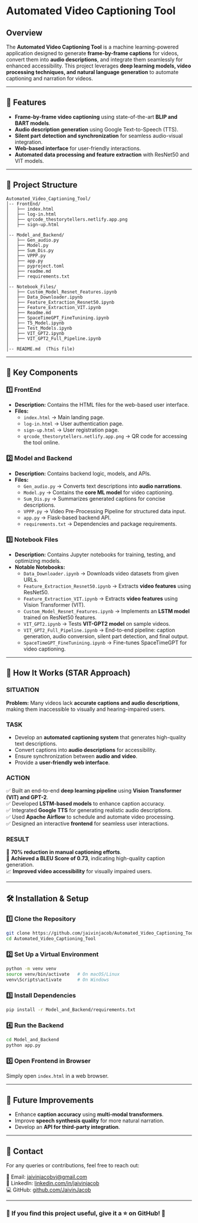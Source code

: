 # Automated Video Captioning Tool

## Overview
The **Automated Video Captioning Tool** is a machine learning-powered application designed to generate **frame-by-frame captions** for videos, convert them into **audio descriptions**, and integrate them seamlessly for enhanced accessibility. This project leverages **deep learning models, video processing techniques, and natural language generation** to automate captioning and narration for videos.

---

## 🚀 Features
- **Frame-by-frame video captioning** using state-of-the-art **BLIP and BART models**.
- **Audio description generation** using Google Text-to-Speech (TTS).
- **Silent part detection and synchronization** for seamless audio-visual integration.
- **Web-based interface** for user-friendly interactions.
- **Automated data processing and feature extraction** with ResNet50 and VIT models.

---

## 📁 Project Structure

```
Automated_Video_Captioning_Tool/
│-- FrontEnd/
│   ├── index.html
│   ├── log-in.html
│   ├── qrcode_thestorytellers.netlify.app.png
│   ├── sign-up.html
│
│-- Model_and_Backend/
│   ├── Gen_audio.py
│   ├── Model.py
│   ├── Sum_Dis.py
│   ├── VPPP.py
│   ├── app.py
│   ├── pyproject.toml
│   ├── readme.md
│   ├── requirements.txt
│
│-- Notebook_Files/
│   ├── Custom_Model_Resnet_Features.ipynb
│   ├── Data_Downloader.ipynb
│   ├── Feature_Extraction_Resnet50.ipynb
│   ├── Feature_Extraction_VIT.ipynb
│   ├── Readme.md
│   ├── SpaceTimeGPT_FineTunining.ipynb
│   ├── T5_Model.ipynb
│   ├── Test_Models.ipynb
│   ├── VIT_GPT2.ipynb
│   ├── VIT_GPT2_Full_Pipeline.ipynb
│
│-- README.md  (This file)
```

---

## 📌 Key Components

### 1️⃣ FrontEnd
- **Description:** Contains the HTML files for the web-based user interface.
- **Files:**
  - `index.html` → Main landing page.
  - `log-in.html` → User authentication page.
  - `sign-up.html` → User registration page.
  - `qrcode_thestorytellers.netlify.app.png` → QR code for accessing the tool online.

### 2️⃣ Model and Backend
- **Description:** Contains backend logic, models, and APIs.
- **Files:**
  - `Gen_audio.py` → Converts text descriptions into **audio narrations**.
  - `Model.py` → Contains the **core ML model** for video captioning.
  - `Sum_Dis.py` → Summarizes generated captions for concise descriptions.
  - `VPPP.py` → Video Pre-Processing Pipeline for structured data input.
  - `app.py` → Flask-based backend API.
  - `requirements.txt` → Dependencies and package requirements.

### 3️⃣ Notebook Files
- **Description:** Contains Jupyter notebooks for training, testing, and optimizing models.
- **Notable Notebooks:**
  - `Data_Downloader.ipynb` → Downloads video datasets from given URLs.
  - `Feature_Extraction_Resnet50.ipynb` → Extracts **video features** using ResNet50.
  - `Feature_Extraction_VIT.ipynb` → Extracts **video features** using Vision Transformer (VIT).
  - `Custom_Model_Resnet_Features.ipynb` → Implements an **LSTM model** trained on ResNet50 features.
  - `VIT_GPT2.ipynb` → Tests **VIT-GPT2 model** on sample videos.
  - `VIT_GPT2_Full_Pipeline.ipynb` → End-to-end pipeline: caption generation, audio conversion, silent part detection, and final output.
  - `SpaceTimeGPT_FineTunining.ipynb` → Fine-tunes SpaceTimeGPT for video captioning.

---

## 🌟 How It Works (STAR Approach)

### **SITUATION**
**Problem:** Many videos lack **accurate captions and audio descriptions**, making them inaccessible to visually and hearing-impaired users.

### **TASK**
- Develop an **automated captioning system** that generates high-quality text descriptions.
- Convert captions into **audio descriptions** for accessibility.
- Ensure synchronization between **audio and video**.
- Provide a **user-friendly web interface**.

### **ACTION**
✅ Built an end-to-end **deep learning pipeline** using **Vision Transformer (VIT) and GPT-2**.  
✅ Developed **LSTM-based models** to enhance caption accuracy.  
✅ Integrated **Google TTS** for generating realistic audio descriptions.  
✅ Used **Apache Airflow** to schedule and automate video processing.  
✅ Designed an interactive **frontend** for seamless user interactions.

### **RESULT**
🚀 **70% reduction in manual captioning efforts**.  
🎯 **Achieved a BLEU Score of 0.73**, indicating high-quality caption generation.  
📈 **Improved video accessibility** for visually impaired users.

---

## 🛠 Installation & Setup

### **1️⃣ Clone the Repository**
```bash
git clone https://github.com/jaivinjacob/Automated_Video_Captioning_Tool.git
cd Automated_Video_Captioning_Tool
```

### **2️⃣ Set Up a Virtual Environment**
```bash
python -m venv venv
source venv/bin/activate   # On macOS/Linux
venv\Scripts\activate      # On Windows
```

### **3️⃣ Install Dependencies**
```bash
pip install -r Model_and_Backend/requirements.txt
```

### **4️⃣ Run the Backend**
```bash
cd Model_and_Backend
python app.py
```

### **5️⃣ Open Frontend in Browser**
Simply open `index.html` in a web browser.

---

## 🎯 Future Improvements
- Enhance **caption accuracy** using **multi-modal transformers**.
- Improve **speech synthesis quality** for more natural narration.
- Develop an **API for third-party integration**.

---

## 📩 Contact
For any queries or contributions, feel free to reach out:

📧 Email: [jaivinjacobvj@gmail.com](mailto:jaivinjacobvj@gmail.com)  
🔗 LinkedIn: [linkedin.com/in/jaivinjacob](https://linkedin.com/in/jaivinjacob)  
💻 GitHub: [github.com/JaivinJacob](https://github.com/JaivinJacob)

---

### 🌟 If you find this project useful, **give it a ⭐ on GitHub!** 🚀
